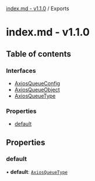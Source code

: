 [index.md - v1.1.0](README.md) / Exports

# index.md - v1.1.0

## Table of contents

### Interfaces

-   [AxiosQueueConfig](interfaces/AxiosQueueConfig.md)
-   [AxiosQueueObject](interfaces/AxiosQueueObject.md)
-   [AxiosQueueType](interfaces/AxiosQueueType.md)

### Properties

-   [default](modules.md#default)

## Properties

### default

• **default**: [`AxiosQueueType`](interfaces/AxiosQueueType.md)
